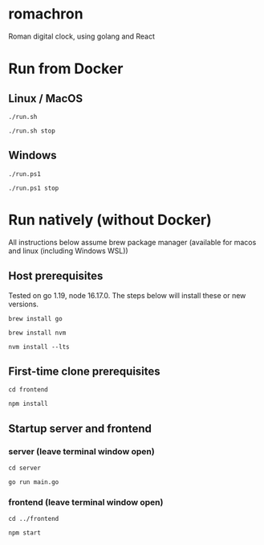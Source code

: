 # romachron
Roman digital clock, using golang and React

# Run from Docker
## Linux / MacOS
```
./run.sh
```
```
./run.sh stop
```
## Windows
```
./run.ps1
```
```
./run.ps1 stop
```

# Run natively (without Docker)
All instructions below assume brew package manager (available for macos and linux (including Windows WSL))

## Host prerequisites
Tested on go 1.19, node 16.17.0. The steps below will install these or new versions.

`brew install go`

`brew install nvm`

`nvm install --lts`

## First-time clone prerequisites
`cd frontend`

`npm install`

## Startup server and frontend
### server (leave terminal window open)
`cd server`

`go run main.go`

### frontend (leave terminal window open)
`cd ../frontend`

`npm start`



